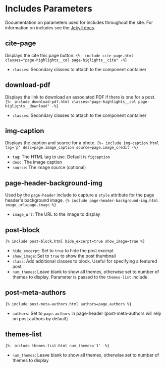 # Includes Parameters
Documentation on parameters used for includes throughout the site. For information on includes see the [Jekyll docs](https://jekyllrb.com/docs/includes/).

## cite-page
Displays the cite this page button.
`{%- include cite-page.html classes="page-highlights__col page-higlights__cite" -%}`

- `classes`: Secondary classes to attach to the component container

## download-pdf
Displays the link to download an associated PDF if there is one for a post.
`{%- include download-pdf.html classes="page-highlights__col page-higlights__download" -%}`

- `classes`: Secondary classes to attach to the component container

## img-caption
Displays the caption and source for a photo.
`{%- include img-caption.html tag='p' desc=page.image_caption source=page.image_credit -%}`

- `tag`: The HTML tag to use. Default is `figcaption`
- `desc`: The image caption
- `source`: The image source (optional)

## page-header-background-img
Used by the `page-header` include to capture a `style` attribute for the page header's background image.
`{% include page-header-background-img.html image_url=page.image %}`

- `image_url`: The URL to the image to display

## post-block
`{% include post-block.html hide_excerpt=true show_image=true %}`

- `hide_excerpt`: Set to `true` to hide the post excerpt
- `show_image`: Set to `true` to show the post thumbnail
- `class`: Add additional classes to block. Useful for specifying a featured post
- `num_themes`: Leave blank to show all themes, otherwise set to number of themes to display. Parameter is passed to the `themes-list` include.

## post-meta-authors
`{% include post-meta-authors.html authors=page.authors %}`

- `authors`: Set to `page.authors` in page-header (post-meta-authors will rely on post.authors by default)

## themes-list
`{%- include themes-list.html num_themes='1' -%}`
- `num_themes`: Leave blank to show all themes, otherwise set to number of themes to display

